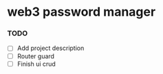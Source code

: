 # web3 password manager



### TODO

- [ ] Add project description
- [ ] Router guard
- [ ] Finish ui crud
